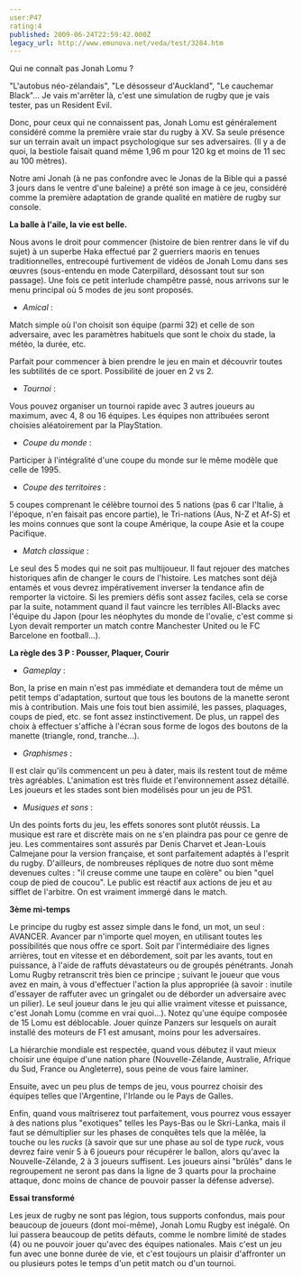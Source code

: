 ```yaml
---
user:P47
rating:4
published: 2009-06-24T22:59:42.000Z
legacy_url: http://www.emunova.net/veda/test/3284.htm
---
```

Qui ne connaît pas Jonah Lomu ?  

"L'autobus néo-zélandais", "Le désosseur d'Auckland", "Le cauchemar Black"... Je vais m'arrêter là, c'est une simulation de rugby que je vais tester, pas un Resident Evil.  

Donc, pour ceux qui ne connaissent pas, Jonah Lomu est généralement considéré comme la première vraie star du rugby à XV. Sa seule présence sur un terrain avait un impact psychologique sur ses adversaires. (Il y a de quoi, la bestiole faisait quand même 1,96 m pour 120 kg et moins de 11 sec au 100 mètres).  

Notre ami Jonah (à ne pas confondre avec le Jonas de la Bible qui a passé 3 jours dans le ventre d'une baleine) a prêté son image à ce jeu, considéré comme la première adaptation de grande qualité en matière de rugby sur console.  

  

**La balle à l'aile, la vie est belle.**  

  

Nous avons le droit pour commencer (histoire de bien rentrer dans le vif du sujet) à un superbe Haka effectué par 2 guerriers maoris en tenues traditionnelles, entrecoupé furtivement de vidéos de Jonah Lomu dans ses œuvres (sous-entendu en mode Caterpillard, désossant tout sur son passage). Une fois ce petit interlude champêtre passé, nous arrivons sur le menu principal où 5 modes de jeu sont proposés.  

  

- _Amical_ :  

Match simple où l'on choisit son équipe (parmi 32) et celle de son adversaire, avec les paramètres habituels que sont le choix du stade, la météo, la durée, etc.  

Parfait pour commencer à bien prendre le jeu en main et découvrir toutes les subtilités de ce sport. Possibilité de jouer en 2 vs 2\.  

  

- _Tournoi_ :  

Vous pouvez organiser un tournoi rapide avec 3 autres joueurs au maximum, avec 4, 8 ou 16 équipes. Les équipes non attribuées seront choisies aléatoirement par la PlayStation.  

  

- _Coupe du monde_ :  

Participer à l'intégralité d'une coupe du monde sur le même modèle que celle de 1995\.  

  

- _Coupe des territoires_ :  

5 coupes comprenant le célèbre tournoi des 5 nations (pas 6 car l'Italie, à l'époque, n'en faisait pas encore partie), le Tri-nations (Aus, N-Z et Af-S) et les moins connues que sont la coupe Amérique, la coupe Asie et la coupe Pacifique.  

  

- _Match classique_ :  

Le seul des 5 modes qui ne soit pas multijoueur. Il faut rejouer des matches historiques afin de changer le cours de l'histoire. Les matches sont déjà entamés et vous devrez impérativement inverser la tendance afin de remporter la victoire. Si les premiers défis sont assez faciles, cela se corse par la suite, notamment quand il faut vaincre les terribles All-Blacks avec l'équipe du Japon (pour les néophytes du monde de l'ovalie, c'est comme si Lyon devait remporter un match contre Manchester United ou le FC Barcelone en football...).  

  

**La règle des 3 P : Pousser, Plaquer, Courir**  

  

- _Gameplay_ :  

Bon, la prise en main n'est pas immédiate et demandera tout de même un petit temps d'adaptation, surtout que tous les boutons de la manette seront mis à contribution. Mais une fois tout bien assimilé, les passes, plaquages, coups de pied, etc. se font assez instinctivement. De plus, un rappel des choix à effectuer s'affiche à l'écran sous forme de logos des boutons de la manette (triangle, rond, tranche...).  

  

- _Graphismes_ :  

Il est clair qu'ils commencent un peu à dater, mais ils restent tout de même très agréables. L'animation est très fluide et l'environnement assez détaillé. Les joueurs et les stades sont bien modélisés pour un jeu de PS1\.  

  

- _Musiques et sons_ :  

Un des points forts du jeu, les effets sonores sont plutôt réussis. La musique est rare et discrète mais on ne s'en plaindra pas pour ce genre de jeu. Les commentaires sont assurés par Denis Charvet et Jean-Louis Calmejane pour la version française, et sont parfaitement adaptés à l'esprit du rugby. D'ailleurs, de nombreuses répliques de notre duo sont même devenues cultes : "il creuse comme une taupe en colère" ou bien "quel coup de pied de coucou". Le public est réactif aux actions de jeu et au sifflet de l'arbitre. On est vraiment immergé dans le match.  

  

**3ème mi-temps**  

  

Le principe du rugby est assez simple dans le fond, un mot, un seul : AVANCER. Avancer par n'importe quel moyen, en utilisant toutes les possibilités que nous offre ce sport. Soit par l'intermédiaire des lignes arrières, tout en vitesse et en débordement, soit par les avants, tout en puissance, à l'aide de raffuts dévastateurs ou de groupés pénétrants. Jonah Lomu Rugby retranscrit très bien ce principe ; suivant le joueur que vous avez en main, à vous d'effectuer l'action la plus appropriée (à savoir : inutile d'essayer de raffuter avec un gringalet ou de déborder un adversaire avec un pilier). Le seul joueur dans le jeu qui allie vraiment vitesse et puissance, c'est Jonah Lomu (comme en vrai quoi...). Notez qu'une équipe composée de 15 Lomu est déblocable. Jouer quinze Panzers sur lesquels on aurait installé des moteurs de F1 est amusant, moins pour les adversaires.  

La hiérarchie mondiale est respectée, quand vous débutez il vaut mieux choisir une équipe d'une nation phare (Nouvelle-Zélande, Australie, Afrique du Sud, France ou Angleterre), sous peine de vous faire laminer.  

Ensuite, avec un peu plus de temps de jeu, vous pourrez choisir des équipes telles que l'Argentine, l'Irlande ou le Pays de Galles.  

Enfin, quand vous maîtriserez tout parfaitement, vous pourrez vous essayer à des nations plus "exotiques" telles les Pays-Bas ou le Skri-Lanka, mais il faut se démultiplier sur les phases de conquêtes tels que la mêlée, la touche ou les _rucks_ (à savoir que sur une phase au sol de type _ruck_, vous devrez faire venir 5 à 6 joueurs pour récupérer le ballon, alors qu'avec la Nouvelle-Zélande, 2 à 3 joueurs suffisent. Les joueurs ainsi "brûlés" dans le regroupement ne seront pas dans la ligne de 3 quarts pour la prochaine attaque, donc moins de chance de pouvoir passer la défense adverse).  

  

**Essai transformé**  

  

Les jeux de rugby ne sont pas légion, tous supports confondus, mais pour beaucoup de joueurs (dont moi-même), Jonah Lomu Rugby est inégalé. On lui passera beaucoup de petits défauts, comme le nombre limité de stades (4) ou ne pouvoir jouer qu'avec des équipes nationales. Mais c'est un jeu fun avec une bonne durée de vie, et c'est toujours un plaisir d'affronter un ou plusieurs potes le temps d'un petit match ou d'un tournoi.